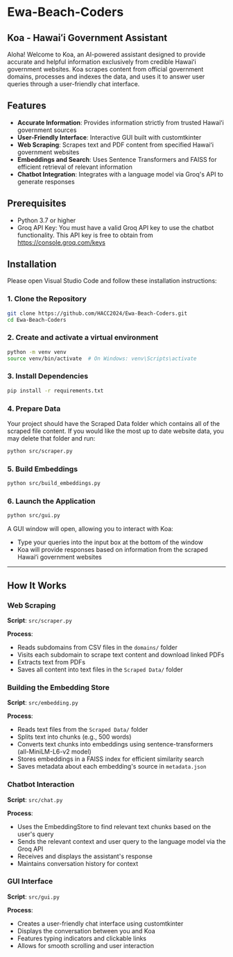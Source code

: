 # Ewa-Beach-Coders

## Koa - Hawaiʻi Government Assistant

Aloha! Welcome to Koa, an AI-powered assistant designed to provide accurate and helpful information exclusively from credible Hawaiʻi government websites. Koa scrapes content from official government domains, processes and indexes the data, and uses it to answer user queries through a user-friendly chat interface.

## Features

- **Accurate Information**: Provides information strictly from trusted Hawaiʻi government sources
- **User-Friendly Interface**: Interactive GUI built with customtkinter
- **Web Scraping**: Scrapes text and PDF content from specified Hawaiʻi government websites
- **Embeddings and Search**: Uses Sentence Transformers and FAISS for efficient retrieval of relevant information
- **Chatbot Integration**: Integrates with a language model via Groq's API to generate responses

## Prerequisites

- Python 3.7 or higher
- Groq API Key: You must have a valid Groq API key to use the chatbot functionality. This API key is free to obtain from https://console.groq.com/keys

## Installation

Please open Visual Studio Code and follow these installation instructions:

### 1. Clone the Repository
```bash
git clone https://github.com/HACC2024/Ewa-Beach-Coders.git
cd Ewa-Beach-Coders
```

### 2. Create and activate a virtual environment
```bash
python -m venv venv
source venv/bin/activate  # On Windows: venv\Scripts\activate
```

### 3. Install Dependencies
```bash
pip install -r requirements.txt
```

### 4. Prepare Data
Your project should have the Scraped Data folder which contains all of the scraped file content. If you would like the most up to date website data, you may delete that folder and run:
```bash
python src/scraper.py
```

### 5. Build Embeddings
```bash
python src/build_embeddings.py
```

### 6. Launch the Application
```bash
python src/gui.py
```

A GUI window will open, allowing you to interact with Koa:
- Type your queries into the input box at the bottom of the window
- Koa will provide responses based on information from the scraped Hawaiʻi government websites

---

## How It Works

### Web Scraping
**Script**: `src/scraper.py`

**Process**:
- Reads subdomains from CSV files in the `domains/` folder
- Visits each subdomain to scrape text content and download linked PDFs
- Extracts text from PDFs
- Saves all content into text files in the `Scraped Data/` folder

### Building the Embedding Store
**Script**: `src/embedding.py`

**Process**:
- Reads text files from the `Scraped Data/` folder
- Splits text into chunks (e.g., 500 words)
- Converts text chunks into embeddings using sentence-transformers (all-MiniLM-L6-v2 model)
- Stores embeddings in a FAISS index for efficient similarity search
- Saves metadata about each embedding's source in `metadata.json`

### Chatbot Interaction
**Script**: `src/chat.py`

**Process**:
- Uses the EmbeddingStore to find relevant text chunks based on the user's query
- Sends the relevant context and user query to the language model via the Groq API
- Receives and displays the assistant's response
- Maintains conversation history for context

### GUI Interface
**Script**: `src/gui.py`

**Process**:
- Creates a user-friendly chat interface using customtkinter
- Displays the conversation between you and Koa
- Features typing indicators and clickable links
- Allows for smooth scrolling and user interaction

